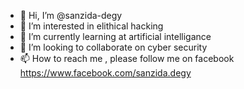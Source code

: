 - 👋 Hi, I’m @sanzida-degy
- 👀 I’m interested in elithical hacking
- 🌱 I’m currently learning at artificial intelligance
- 💞️ I’m looking to collaborate on cyber security
- 📫 How to reach me , please follow me on facebook https://www.facebook.com/sanzida.degy

<!---
sanzida-degy/sanzida-degy is a ✨ special ✨ repository because its `README.md` (this file) appears on your GitHub profile.
You can click the Preview link to take a look at your changes.
--->
